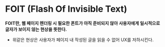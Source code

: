 # FOIT (Flash Of Invisible Text)

**FOIT란, 웹 페이지 렌더링 시 필요한 폰트가 아직 준비되지 않아 사용자에게 일시적으로 글자가 보이지 않는 현상을 뜻한다.**

- 위같은 현상은 사용자가 페이지 내 작성된 글을 읽을 수 없어 UX를 저하시킨다.
